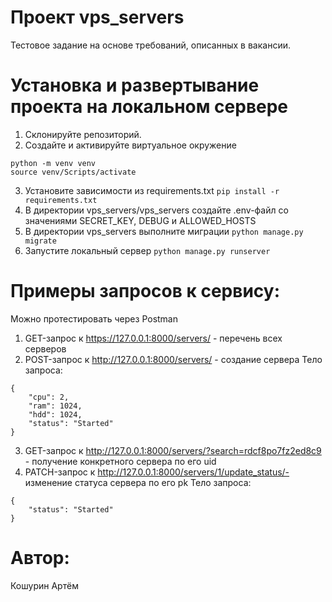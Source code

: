 # Проект vps_servers
Тестовое задание на основе требований, описанных в вакансии.

# Установка и развертывание проекта на локальном сервере
1. Склонируйте репозиторий. 
2. Создайте и активируйте виртуальное окружение
```
python -m venv venv
source venv/Scripts/activate
```
3. Установите зависимости из requirements.txt `pip install -r requirements.txt`
4. В директории vps_servers/vps_servers создайте .env-файл со значениями 
SECRET_KEY, DEBUG и ALLOWED_HOSTS
5. В директории vps_servers выполните миграции `python manage.py migrate`
6. Запустите локальный сервер `python manage.py runserver`

# Примеры запросов к сервису:
Можно протестировать через Postman
1. GET-запрос к https://127.0.0.1:8000/servers/ - перечень всех серверов
2. POST-запрос к http://127.0.0.1:8000/servers/ - создание сервера
Тело запроса:
```
{
    "cpu": 2,
    "ram": 1024,
    "hdd": 1024,
    "status": "Started"
}
```
3. GET-запрос к http://127.0.0.1:8000/servers/?search=rdcf8po7fz2ed8c9 - получение конкретного сервера по его uid
4. PATCH-запрос к http://127.0.0.1:8000/servers/1/update_status/- изменение статуса сервера по его pk
Тело запроса:
```
{
    "status": "Started"
}
```

# Автор:
Кошурин Артём
